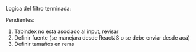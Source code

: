Logica del filtro terminada:

Pendientes:
1. Tabindex no esta asociado al input, revisar
2. Definir fuente (se manejara desde ReactJS o se debe enviar desde acá)
3. Definir tamaños en rems
